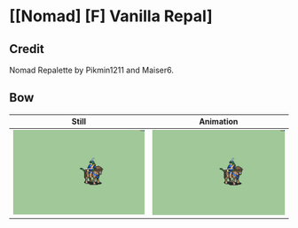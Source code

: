 # [\[Nomad\] \[F\] Vanilla Repal]

## Credit

Nomad Repalette by Pikmin1211 and Maiser6.
	
## Bow

| Still | Animation |
| :---: | :-------: |
| ![Bow still](./Bow_000.png) | ![Bow animation](./Bow.gif) |
